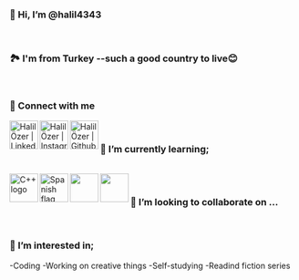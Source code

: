 ### 👋 Hi, I’m @halil4343
<br>

### 🏞️ I'm from Turkey --such a good country to live😊
<br>

### 🤝 Connect with me
<a href="https://www.linkedin.com/in/halil-özer-39b708291/"><img align="left" src="https://raw.githubusercontent.com/yushi1007/yushi1007/main/images/linkedin.svg" alt="Halil Özer | LinkedIn" width="50px"/></a>
<a href="https://www.instagram.com/halilozer434/"><img align="left" src="https://raw.githubusercontent.com/yushi1007/yushi1007/main/images/instagram.svg" alt="Halil Özer | Instagram" width="50px"/></a>
<a href="https://github.com/halil4343"><img align="left" src="https://github.githubassets.com/assets/GitHub-Mark-ea2971cee799.png" alt="Halil Özer | Github" width="50px"/></a>
<br>

### 🌱 I’m currently learning;
<br>

<img align="left" src="https://w7.pngwing.com/pngs/46/626/png-transparent-c-logo-the-c-programming-language-computer-icons-computer-programming-source-code-programming-miscellaneous-template-blue.png" alt="C++ logo" width="50px"/>
<img align='left' src='https://www.flagdetective.com/images/download/spain-state-hi.jpg' alt='Spanish flag' width='50px'/>
<img align='left' src='' alt='' width='50px'/>
<img align='left' src='' alt='' width='50px'/>

<br>

### 💞️ I’m looking to collaborate on ...
<br>


### 👀 I’m interested in;
-Coding
-Working on creative things
-Self-studying
-Readind fiction series
<br>


